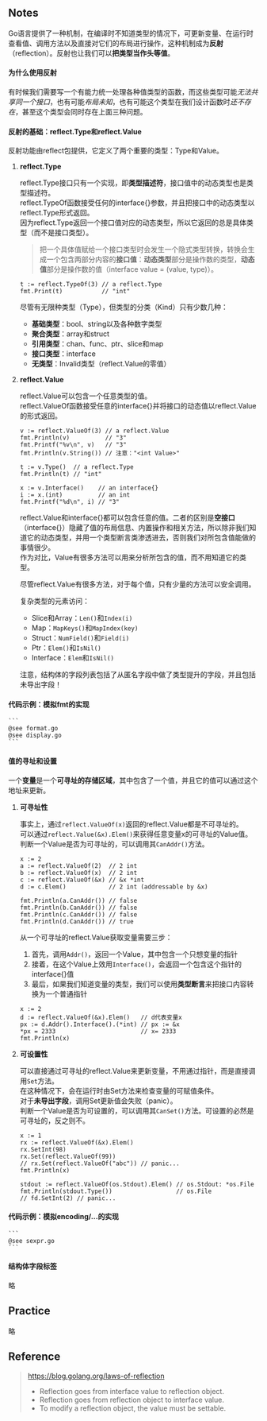 ## Notes

Go语言提供了一种机制，在编译时不知道类型的情况下，可更新变量、在运行时查看值、调用方法以及直接对它们的布局进行操作，这种机制成为**反射**（reflection）。反射也让我们可以**把类型当作头等值**。

#### 为什么使用反射

有时候我们需要写一个有能力统一处理各种值类型的函数，而这些类型可能*无法共享同一个接口*，也有可能*布局未知*，也有可能这个类型在我们设计函数时*还不存在*，甚至这个类型会同时存在上面三种问题。

#### 反射的基础：reflect.Type和reflect.Value

反射功能由reflect包提供，它定义了两个重要的类型：Type和Value。

1. **reflect.Type**

	reflect.Type接口只有一个实现，即**类型描述符**，接口值中的动态类型也是类型描述符。<br/>
	reflect.TypeOf函数接受任何的interface{}参数，并且把接口中的动态类型以reflect.Type形式返回。<br/>
	因为reflect.Type返回一个接口值对应的动态类型，所以它返回的总是具体类型（而不是接口类型）。

	> 把一个具体值赋给一个接口类型时会发生一个隐式类型转换，转换会生成一个包含两部分内容的**接口值**：**动态类型**部分是操作数的类型，**动态值**部分是操作数的值（interface value = (value, type)）。<br/>

	```
	t := reflect.TypeOf(3) // a reflect.Type
	fmt.Print(t)           // "int"
	```
	
	尽管有无限种类型（Type），但类型的分类（Kind）只有少数几种：
	
	* **基础类型**：bool、string以及各种数字类型
	* **聚合类型**：array和struct
	* **引用类型**：chan、func、ptr、slice和map
	* **接口类型**：interface
	* **无类型**：Invalid类型（reflect.Value的零值）

2. **reflect.Value**

	reflect.Value可以包含一个任意类型的值。<br/>
	reflect.ValueOf函数接受任意的interface{}并将接口的动态值以reflect.Value的形式返回。
		
	```
	v := reflect.ValueOf(3) // a reflect.Value
	fmt.Println(v)          // "3"
	fmt.Printf("%v\n", v)   // "3"
	fmt.Println(v.String()) // 注意："<int Value>"

	t := v.Type()  // a reflect.Type
	fmt.Println(t) // "int"

	x := v.Interface()    // an interface{}
	i := x.(int)          // an int
	fmt.Printf("%d\n", i) // "3"
	```
	
	reflect.Value和interface{}都可以包含任意的值。二者的区别是**空接口**（interface{}）隐藏了值的布局信息、内置操作和相关方法，所以除非我们知道它的动态类型，并用一个类型断言类渗透进去，否则我们对所包含值能做的事情很少。<br/>
	作为对比，Value有很多方法可以用来分析所包含的值，而不用知道它的类型。<br/>
	
	尽管reflect.Value有很多方法，对于每个值，只有少量的方法可以安全调用。<br/>
	
	复杂类型的元素访问：
	
	* Slice和Array：`Len()`和`Index(i)`
	* Map：`MapKeys()`和`MapIndex(key)`
	* Struct：`NumField()`和`Field(i)`
	* Ptr：`Elem()`和`IsNil()`
	* Interface：`Elem`和`IsNil()`

	注意，结构体的字段列表包括了从匿名字段中做了类型提升的字段，并且包括未导出字段！
	
#### 代码示例：模拟fmt的实现

		
	```
	@see format.go
	@see display.go
	```
	
	
#### 值的寻址和设置

一个**变量**是一个**可寻址的存储区域**，其中包含了一个值，并且它的值可以通过这个地址来更新。<br/>

1. **可寻址性**

	事实上，通过`reflect.ValueOf(x)`返回的reflect.Value都是不可寻址的。<br/>
	可以通过`reflect.Value(&x).Elem()`来获得任意变量x的可寻址的Value值。<br/>
	判断一个Value是否为可寻址的，可以调用其`CanAddr()`方法。

	```
	x := 2
	a := reflect.ValueOf(2)  // 2 int
	b := reflect.ValueOf(x)  // 2 int
	c := reflect.ValueOf(&x) // &x *int
	d := c.Elem()            // 2 int (addressable by &x)

	fmt.Println(a.CanAddr()) // false
	fmt.Println(b.CanAddr()) // false
	fmt.Println(c.CanAddr()) // false
	fmt.Println(d.CanAddr()) // true
	```
	
	从一个可寻址的reflect.Value获取变量需要三步：

	1. 首先，调用`Addr()`，返回一个Value，其中包含一个只想变量的指针
	2. 接着，在这个Value上效用`Interface()`，会返回一个包含这个指针的interface{}值
	3. 最后，如果我们知道变量的类型，我们可以使用**类型断言**来把接口内容转换为一个普通指针

	```
	x := 2
	d := reflect.ValueOf(&x).Elem()   // d代表变量x
	px := d.Addr().Interface().(*int) // px := &x
	*px = 2333                        // x= 2333
	fmt.Println(x)
	```
	
2. **可设置性**

	可以直接通过可寻址的reflect.Value来更新变量，不用通过指针，而是直接调用`Set`方法。<br/>
	在这种情况下，会在运行时由Set方法来检查变量的可赋值条件。<br/>
	对于**未导出字段**，调用Set更新值会失败（panic）。<br/>
	判断一个Value是否为可设置的，可以调用其`CanSet()`方法。可设置的必然是可寻址的，反之则不。
	
	```
	x := 1
	rx := reflect.ValueOf(&x).Elem()
	rx.SetInt(98)
	rx.Set(reflect.ValueOf(99))
	// rx.Set(reflect.ValueOf("abc")) // panic...
	fmt.Println(x)

	stdout := reflect.ValueOf(os.Stdout).Elem() // os.Stdout: *os.File
	fmt.Println(stdout.Type())                  // os.File
	// fd.SetInt(2)	// panic...
	```

#### 代码示例：模拟encoding/...的实现

		
	```
	@see sexpr.go
	```

#### 结构体字段标签

略

## Practice

略

## Reference
> https://blog.golang.org/laws-of-reflection
> 
> * Reflection goes from interface value to reflection object.
> * Reflection goes from reflection object to interface value.
> * To modify a reflection object, the value must be settable.